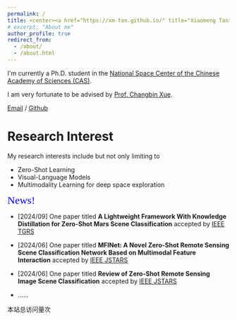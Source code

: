 ```yaml
---
permalink: /
title: <center><a href="https://xm-tan.github.io/" title="Xiaomeng Tan">Xiaomeng Tan (檀晓萌)</a></center>
# excerpt: "About me"
author_profile: true
redirect_from: 
  - /about/
  - /about.html
---
```


I'm currently a Ph.D. student in the [National Space Center of the Chinese Academy of Sciences (CAS)](http://english.nssc.cas.cn/).

I am very fortunate to be advised by [Prof. Changbin Xue](https://people.ucas.edu.cn/~xuechangbin/).

[Email](tanxiaomeng22@mails.ucas.ac.cn) / [Github](https://github.com/XM-Tan)

Research Interest
======
My research interests include but not only limiting to
* Zero-Shot Learning
* Visual-Language Models
* Multimodality Learning for deep space exploration

<font size = 5 color = blue face=STKaiti>News!</font>

* [2024/09] One paper titled **A Lightweight Framework With Knowledge Distillation for Zero-Shot Mars Scene Classification** accepted by [IEEE TGRS](https://ieeexplore.ieee.org/document/10699382)

* [2024/06] One paper titled **MFINet: A Novel Zero-Shot Remote Sensing Scene Classification Network Based on Multimodal Feature Interaction** accepted by [IEEE JSTARS](https://ieeexplore.ieee.org/document/10557622)

* [2024/06] One paper titled **Review of Zero-Shot Remote Sensing Image Scene Classification** accepted by [IEEE JSTARS](https://ieeexplore.ieee.org/stamp/stamp.jsp?tp=&arnumber=10552052)

* ......

<script async src="//busuanzi.ibruce.info/busuanzi/2.3/busuanzi.pure.mini.js"></script><span id="busuanzi_container_site_pv">本站总访问量<span id="busuanzi_value_site_pv"></span>次</span>
